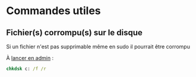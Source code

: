 # Commandes utiles 

## Fichier(s) corrompu(s) sur le disque 
Si un fichier n'est pas supprimable même en sudo il pourrait être corrompu

À [lancer en admin](/Windows/Raccourcis.md#Lancer-le-cmd-en-administrateur) : 
```cmd
chkdsk c: /f /r
``` 
